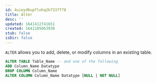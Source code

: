 ```yaml
---
id: 4uieyd6upflohq2k7337f78
title: Alter
desc: ''
updated: 1641412741651
created: 1641105063930
stub: false
isDir: false
---
```



`ALTER` allows you to add, delete, or modify columns in an existing table.

```sql
ALTER TABLE Table_Name -- and one of the following
ADD Column_Name Datatype
DROP COLUMN Column_Name
ALTER COLUMN Column_Name Datatype [NULL | NOT NULL]
```
